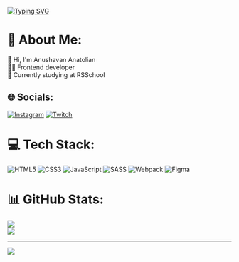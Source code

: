 [![Typing SVG](https://readme-typing-svg.herokuapp.com?font=Fira+Code&size=22&pause=1000&color=F75C7E&center=true&width=440&height=45&lines=Frontend+developer)](https://git.io/typing-svg)

# 💫 About Me:
👋 Hi, I'm Anushavan Anatolian<br>👨‍💻 Frontend developer<br>🌱 Currently studying at RSSchool


## 🌐 Socials:
[![Instagram](https://img.shields.io/badge/Instagram-%23E4405F.svg?logo=Instagram&logoColor=white)](https://instagram.com/anushavancho) [![Twitch](https://img.shields.io/badge/Twitch-%239146FF.svg?logo=Twitch&logoColor=white)](https://twitch.tv/comeback-khv) 

# 💻 Tech Stack:
![HTML5](https://img.shields.io/badge/html5-%23E34F26.svg?style=flat&logo=html5&logoColor=white) ![CSS3](https://img.shields.io/badge/css3-%231572B6.svg?style=flat&logo=css3&logoColor=white) ![JavaScript](https://img.shields.io/badge/javascript-%23323330.svg?style=flat&logo=javascript&logoColor=%23F7DF1E) ![SASS](https://img.shields.io/badge/SASS-hotpink.svg?style=flat&logo=SASS&logoColor=white) ![Webpack](https://img.shields.io/badge/webpack-%238DD6F9.svg?style=flat&logo=webpack&logoColor=black) 	![Figma](https://img.shields.io/badge/figma-%23F24E1E.svg?style=flat&logo=figma&logoColor=white)
# 📊 GitHub Stats:
![](https://github-readme-stats.vercel.app/api?username=comeback-khv&theme=radical&hide_border=false&include_all_commits=false&count_private=true)<br/>
![](https://github-readme-stats.vercel.app/api/top-langs/?username=comeback-khv&theme=radical&hide_border=false&include_all_commits=false&count_private=true&layout=compact)

---
[![](https://visitcount.itsvg.in/api?id=comeback-khv&icon=0&color=11)](https://visitcount.itsvg.in)
